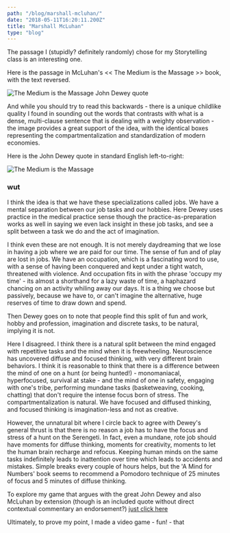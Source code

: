 ```yaml
---
path: "/blog/marshall-mcluhan/"
date: "2018-05-11T16:20:11.200Z"
title: "Marshall McLuhan"
type: "blog"
---
```


The passage I (stupidly? definitely randomly) chose for my Storytelling class is an interesting one.

Here is the passage in McLuhan's << The Medium is the Massage >> book, with the text reversed.

![The Medium is the Massage John Dewey quote](https://storage.googleapis.com/russellmschmidt-net-portfolio/USC_Design/storytelling/mcluhan.JPG)

And while you should try to read this backwards - there is a unique childlike quality I found in sounding out the words that contrasts with what is a dense, multi-clause sentence that is dealing with a weighty observation - the image provides a great support of the idea, with the identical boxes representing the compartmentalization and standardization of modern economies.

Here is the John Dewey quote in standard English left-to-right:

![The Medium is the Massage](https://storage.googleapis.com/russellmschmidt-net-portfolio/USC_Design/storytelling/dewey-quote.jpg)

### wut

I think the idea is that we have these specializations called jobs. We have a mental separation between our job tasks and our hobbies. Here Dewey uses practice in the medical practice sense though the practice-as-preparation works as well in saying we even lack insight in these job tasks, and see a split between a task we do and the act of imagination.

I think even these are not enough. It is not merely daydreaming that we lose in having a job where we are paid for our time. The sense of fun and of play are lost in jobs. We have an occupation, which is a fascinating word to use, with a sense of having been conquered and kept under a tight watch, threatened with violence. And occupation fits in with the phrase 'occupy my time' - its almost a shorthand for a lazy waste of time, a haphazard chancing on an activity whiling away our days. It is a thing we choose but passively, because we have to, or can't imagine the alternative, huge reserves of time to draw down and spend.

Then Dewey goes on to note that people find this split of fun and work, hobby and profession, imagination and discrete tasks, to be natural, implying it is not.

Here I disagreed. I think there is a natural split between the mind engaged with repetitive tasks and the mind when it is freewheeling. Neuroscience has uncovered diffuse and focused thinking, with very different brain behaviors. I think it is reasonable to think that there is a difference between the mind of one on a hunt (or being hunted!) - monomaniacal, hyperfocused, survival at stake - and the mind of one in safety, engaging with one's tribe, performing mundane tasks (basketweaving, cooking, chatting) that don't require the intense focus born of stress. The compartmentalization is natural. We have focused and diffused thinking, and focused thinking is imagination-less and not as creative. 

However, the unnatural bit where I circle back to agree with Dewey's general thrust is that there is no reason a job has to have the focus and stress of a hunt on the Serengeti. In fact, even a mundane, rote job should have moments for diffuse thinking, moments for creativity, moments to let the human brain recharge and refocus. Keeping human minds on the same tasks indefinitely leads to inattention over time which leads to accidents and mistakes. Simple breaks every couple of hours helps, but the 'A Mind for Numbers' book seems to recommend a Pomodoro technique of 25 minutes of focus and 5 minutes of diffuse thinking.

To explore my game that argues with the great John Dewey and also McLuhan by extension (though is an included quote without direct contextual commentary an endorsement?) [just click here](/portfolio/wordreverse/)

Ultimately, to prove my point, I made a video game - fun! - that 